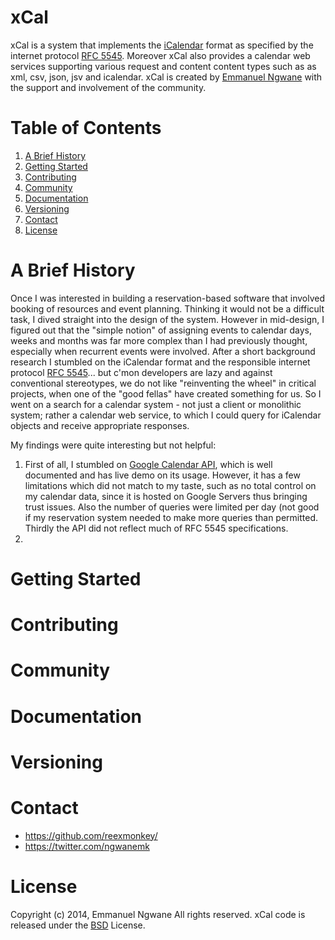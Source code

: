 xCal
====

xCal is a system that implements the [iCalendar](http://en.wikipedia.org/wiki/ICalendar) format as specified by the internet protocol [RFC 5545](http://tools.ietf.org/html/rfc5545). Moreover xCal also provides a calendar web services supporting various request and content content types such as as xml, csv, json, jsv and icalendar. xCal is created by [Emmanuel Ngwane](https://twitter.com/ngwanemk) with the support and involvement of the community.

 

Table of Contents
=================
1. [A Brief History](https://github.com/reexmonkey/xcal/#a-brief-history) 
1. [Getting Started](https://github.com/reexmonkey/xcal/#getting-started)
2. [Contributing](https://github.com/reexmonkey/xcal/#contributing)
3. [Community](https://github.com/reexmonkey/xcal/#community)
4. [Documentation](https://github.com/reexmonkey/xcal/#documentation)
5. [Versioning](https://github.com/reexmonkey/xcal/#versioning)
6. [Contact](https://github.com/reexmonkey/xcal/#contact)
7. [License](https://github.com/reexmonkey/xcal/#license)


A Brief History
===============
Once I was interested in building a reservation-based software that involved booking of resources and event planning. Thinking it would not be a difficult task, I dived straight into the design of the system. However in mid-design, I figured out that the "simple notion" of assigning events to calendar days, weeks and months was far more complex than I had previously thought, especially when recurrent events were involved. After a short background research I stumbled on the iCalendar format and the responsible internet protocol [RFC 5545](http://tools.ietf.org/html/rfc5545)... but c'mon developers are lazy and against conventional stereotypes, we do not like "reinventing the wheel" in critical projects, when one of the "good fellas" have created something for us. So I went on a search for a calendar system - not just a client or monolithic system; rather a calendar web service, to which I could query for iCalendar objects and receive appropriate responses. 

My findings were quite interesting but not helpful:
1. First of all, I stumbled on [Google Calendar API](https://developers.google.com/google-apps/calendar/), which is well documented and has live demo on its usage. However, it has a few limitations which did not match to my taste, such as no total control on my calendar data, since it is hosted on Google Servers thus bringing trust issues. Also the number of queries were limited per day (not good if my reservation system needed to make more queries than permitted. Thirdly the API did not reflect much of RFC 5545 specifications.
2. 


Getting Started
===============



Contributing
============


Community
==========

Documentation
=============

Versioning
==========


Contact
========
* https://github.com/reexmonkey/
* https://twitter.com/ngwanemk


License
=======
Copyright (c) 2014, Emmanuel Ngwane
All rights reserved.
xCal code is released under the [BSD](https://github.com/reexmonkey/xcal/blob/master/LICENSE) License.
